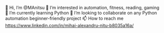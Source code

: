👋 Hi, I’m @MAnitsu
👀 I’m interested in automation, fitness, reading, gaming
🌱 I’m currently learning Python
👾 I’m looking to collaborate on any Python automation beginner-friendly project
📫 How to reach me https://www.linkedin.com/in/mihai-alexandru-nitu-b8035a16a/


<!---
MAnitsu/MAnitsu is a ✨ special ✨ repository because its `README.md` (this file) appears on your GitHub profile.
You can click the Preview link to take a look at your changes.
--->
